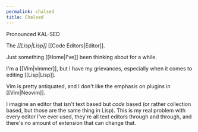```yaml
---
permalink: chalsed
title: Chalsed
---
```

Pronounced KAL-SED

The _[[Lisp|Lisp]]_ [[Code Editors|Editor]].

Just something [[Home|I've]] been thinking about for a while.

I'm a [[Vim|vimmer]], but I have my grievances, especially when it comes to editing [[Lisp|Lisp]].

Vim is pretty antiquated, and I don't like the emphasis on plugins in [[Vim|Neovim]].

I imagine an editor that isn't text based but _code_ based (or rather collection based, but those are the same thing in Lisp). This is my real problem with every editor I've ever used, they're all text editors through and through, and there's no amount of extension that can change that.

